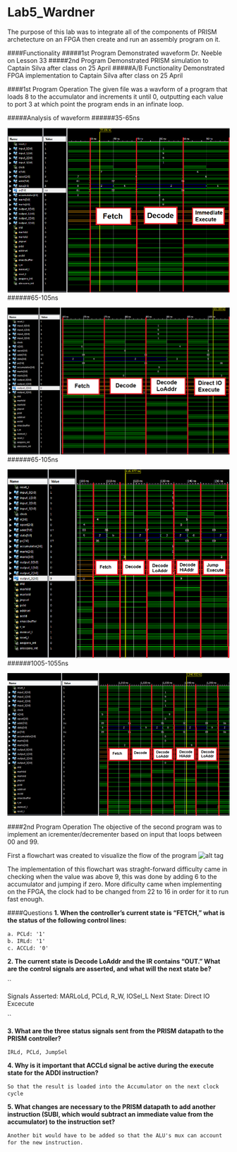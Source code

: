 Lab5_Wardner
============
The purpose of this lab was to integrate all of the components of PRISM archetecture on an FPGA then create and run an assembly program on it.

####Functionality
#####1st Program
Demonstrated waveform Dr. Neeble on Lesson 33
#####2nd Program
Demonstrated PRISM simulation to Captain Silva after class on 25 April
#####A/B Functionality
Demonstrated FPGA implementation to Captain Silva after class on 25 April

####1st Program Operation
The given file was a wavform of a program that loads 8 to the accumulator and increments it until 0, outputting each value to port 3 at which point the program ends in an infinate loop.

#####Analysis of waveform
######35-65ns

![alt tag](https://raw.githubusercontent.com/EricWardner/Lab5_Wardner/master/2nd_instruction.PNG)
######65-105ns

![alt tag](https://raw.githubusercontent.com/EricWardner/Lab5_Wardner/master/3rd_instruction.PNG)
######65-105ns

![alt tag](https://raw.githubusercontent.com/EricWardner/Lab5_Wardner/master/4th_instruction.PNG)
######1005-1055ns

![alt tag](https://raw.githubusercontent.com/EricWardner/Lab5_Wardner/master/5th_instruction.PNG)

####2nd Program Operation
The objective of the second program was to implement an icrementer/decrementer based on input that loops between 00 and 99.

First a flowchart was created to visualize the flow of the program
![alt tag](https://raw.githubusercontent.com/EricWardner/Lab5_Wardner/master/Flowchart.png)

The implementation of this flowchart was straght-forward difficulty came in checking when the value was above 9, this was done by adding 6 to the accumulator and jumping if zero. More dificulty came when implementing on the FPGA, the clock had to be changed from 22 to 16 in order for it to run fast enough.

####Questions
**1.	When the controller’s current state is “FETCH,” what is the status of the following control lines:**

    a. PCLd: '1'
    b. IRLd: '1'
    c. ACCLd: '0'
    

**2.	The current state is Decode LoAddr and the IR contains “OUT.”  What are the control signals are asserted, and what will the next state be?**

  ``
  
  Signals Asserted: MARLoLd, PCLd, R_W, IOSel_L
  Next State: Direct IO Excecute
  
  ``

**3.	What are the three status signals sent from the PRISM datapath to the PRISM controller?**

    IRLd, PCLd, JumpSel

**4.	Why is it important that ACCLd signal be active during the execute state for the ADDI instruction?**

    So that the result is loaded into the Accumulator on the next clock cycle 

**5.	What changes are necessary to the PRISM datapath to add another instruction (SUBI, which would subtract an immediate value from the accumulator) to the instruction set?**

    Another bit would have to be added so that the ALU's mux can account for the new instruction. 
